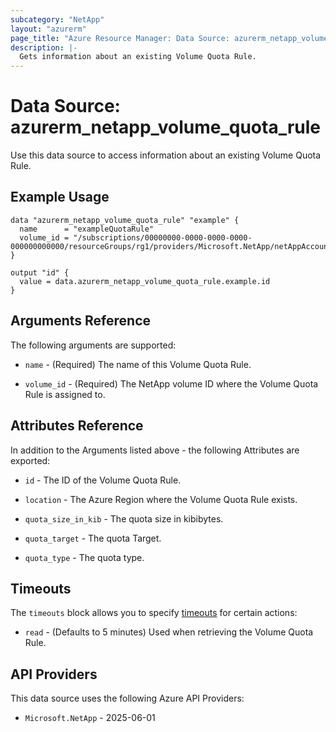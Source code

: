 ```yaml
---
subcategory: "NetApp"
layout: "azurerm"
page_title: "Azure Resource Manager: Data Source: azurerm_netapp_volume_quota_rule"
description: |-
  Gets information about an existing Volume Quota Rule.
---
```


# Data Source: azurerm_netapp_volume_quota_rule

Use this data source to access information about an existing Volume Quota Rule.

## Example Usage

```hcl
data "azurerm_netapp_volume_quota_rule" "example" {
  name      = "exampleQuotaRule"
  volume_id = "/subscriptions/00000000-0000-0000-0000-000000000000/resourceGroups/rg1/providers/Microsoft.NetApp/netAppAccounts/account1/capacityPools/pool1/volumes/vol1"
}

output "id" {
  value = data.azurerm_netapp_volume_quota_rule.example.id
}
```

## Arguments Reference

The following arguments are supported:

* `name` - (Required) The name of this Volume Quota Rule.

* `volume_id` - (Required) The NetApp volume ID where the Volume Quota Rule is assigned to.

## Attributes Reference

In addition to the Arguments listed above - the following Attributes are exported: 

* `id` - The ID of the Volume Quota Rule.

* `location` - The Azure Region where the Volume Quota Rule exists.

* `quota_size_in_kib` - The quota size in kibibytes.

* `quota_target` - The quota Target.

* `quota_type` - The quota type.

## Timeouts

The `timeouts` block allows you to specify [timeouts](https://www.terraform.io/language/resources/syntax#operation-timeouts) for certain actions:

* `read` - (Defaults to 5 minutes) Used when retrieving the Volume Quota Rule.

## API Providers
<!-- This section is generated, changes will be overwritten -->
This data source uses the following Azure API Providers:

* `Microsoft.NetApp` - 2025-06-01
